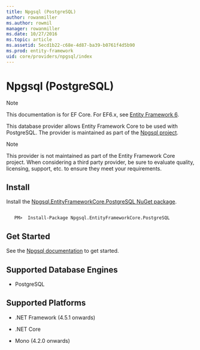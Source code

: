 ```yaml
---
title: Npgsql (PostgreSQL)
author: rowanmiller
ms.author: rowmil
manager: rowanmiller
ms.date: 10/27/2016
ms.topic: article
ms.assetid: 5ecd1b22-c68e-4d87-ba39-b0761f4d5b90
ms.prod: entity-framework
uid: core/providers/npgsql/index
---
```

# Npgsql (PostgreSQL)

> [!NOTE]
> This documentation is for EF Core. For EF6.x, see [Entity Framework 6](../../../ef6/index.md).

This database provider allows Entity Framework Core to be used with PostgreSQL. The provider is maintained as part of the [Npgsql project](http://www.npgsql.org).

> [!NOTE]
> This provider is not maintained as part of the Entity Framework Core project. When considering a third party provider, be sure to evaluate quality, licensing, support, etc. to ensure they meet your requirements.

## Install

Install the [Npgsql.EntityFrameworkCore.PostgreSQL NuGet package](https://www.nuget.org/packages/Npgsql.EntityFrameworkCore.PostgreSQL).

<!-- literal_block"ids  "classes  "xml:space": "preserve", "backrefs  "linenos": false, "dupnames  : "csharp",", highlight_args}, "names": [] -->
````text

   PM>  Install-Package Npgsql.EntityFrameworkCore.PostgreSQL
````

## Get Started

See the [Npgsql documentation](http://www.npgsql.org/doc/efcore.html) to get started.

## Supported Database Engines

* PostgreSQL

## Supported Platforms

* .NET Framework (4.5.1 onwards)

* .NET Core

* Mono (4.2.0 onwards)
